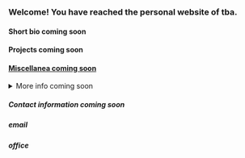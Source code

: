 ### Welcome! You have reached the personal website of tba.

#### Short bio coming soon

#### Projects coming soon

#### [Miscellanea coming soon](Miscellanea.md)

<details>
<summary>More info coming soon</summary>

coming soon

</details>



##### Contact information coming soon
##### email
##### office
